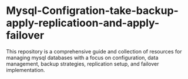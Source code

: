 # Mysql-Configration-take-backup-apply-replicatioon-and-apply-failover
This repository is a comprehensive guide and collection of resources for managing mysql databases with a focus on configuration, data management, backup strategies, replication setup, and failover implementation. 
